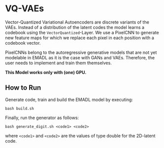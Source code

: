 # VQ-VAEs
Vector-Quantized Variational Autoencoders are discrete variants of the VAEs. Instead of a distribution of the latent codes the model learns a codebook using the `VectorQuantized`-Layer. We use a PixelCNN to generate new feature maps for which we replace each pixel in each position with a codebook vector.

PixelCNNs belong to the autoregressive generative models that are not yet modelable in EMADL as it is the case with GANs and VAEs. Therefore, the user needs to implement and train them themselves.


**This Model works only with (one) GPU.**
## How to Run
Generate code, train and build the EMADL model by executing:

```
bash build.sh
```

Finally, run the generator as follows:
```
bash generate_digit.sh <code1> <code2>
```
where `<code1>` and `<code2>` are the values of type double for the 2D-latent code.



